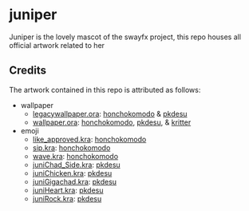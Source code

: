 # juniper
Juniper is the lovely mascot of the swayfx project, this repo houses all official artwork related to her

## Credits
The artwork contained in this repo is attributed as follows:
+ wallpaper
  + [legacywallpaper.ora](/wallpaper/legacywallpaper.ora): [honchokomodo](https://github.com/honchokomodo) & [pkdesu](https://github.com/pkdesuwu)
  + [wallpaper.ora](/wallpaper/wallpaper.ora): [honchokomodo](https://github.com/honchokomodo), [pkdesu](https://github.com/pkdesuwu), & [kritter](https://github.com/snowykritter)
+ emoji
  + [like_approved.kra](/emoji/like_approved.kra): [honchokomodo](https://github.com/honchokomodo)
  + [sip.kra](/emoji/sip.kra): [honchokomodo](https://github.com/honchokomodo)
  + [wave.kra](/emoji/wave.kra): [honchokomodo](https://github.com/honchokomodo)
  + [juniChad_Side.kra](/emoji/juniChad_Side.kra): [pkdesu](https://github.com/pkdesuwu)
  + [juniChicken.kra](/emoji/juniChicken.kra): [pkdesu](https://github.com/pkdesuwu)
  + [juniGigachad.kra](/emoji/juniGigachad.kra): [pkdesu](https://github.com/pkdesuwu)
  + [juniHeart.kra](/emoji/juniHeart.kra): [pkdesu](https://github.com/pkdesuwu)
  + [juniRock.kra](/emoji/juniRock.kra): [pkdesu](https://github.com/pkdesuwu)

